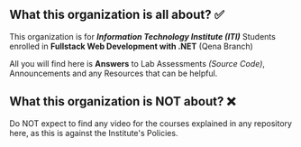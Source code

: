 ## What this organization is all about? :white_check_mark:

This organization is for ***Information Technology Institute (ITI)*** Students enrolled in **Fullstack Web Development with .NET** (Qena Branch)

All you will find here is ****Answers**** to Lab Assessments *(Source Code)*, Announcements and any Resources that can be helpful.

## What this organization is **NOT** about? :x:

Do NOT expect to find any video for the courses explained in any repository here, as this is against the Institute's Policies.
